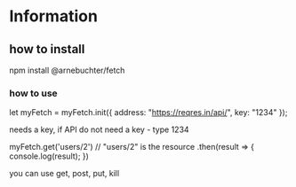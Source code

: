 # Information

## how to install

npm install @arnebuchter/fetch

### how to use

let myFetch = myFetch.init({
    address: "https://reqres.in/api/",
    key: "1234"
});

needs a key, if API do not need a key - type 1234


myFetch.get('users/2')  // "users/2" is the resource
    .then(result => {
        console.log(result);
})

you can use get, post, put, kill